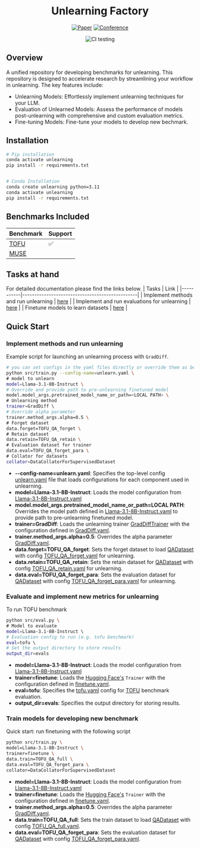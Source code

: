 <div align="center">    
 
# Unlearning Factory    

[![Paper](http://img.shields.io/badge/paper-arxiv.1001.2234-B31B1B.svg)](https://arxiv.org/abs/2401.06121)
[![Conference](http://img.shields.io/badge/COLM-2024-4b44ce.svg)](https://openreview.net/forum?id=B41hNBoWLo)
<!--
ARXIV   
[![Paper](http://img.shields.io/badge/arxiv-math.co:1480.1111-B31B1B.svg)](https://www.nature.com/articles/nature14539)
-->
![CI testing](https://github.com/PyTorchLightning/deep-learning-project-template/workflows/CI%20testing/badge.svg?branch=master&event=push)


<!--  
Conference   
-->   
</div>
 
## Overview
A unified repository for developing benchmarks for unlearning. This repository is designed to accelerate research by streamlining your workflow in unlearning. The key features include:

- Unlearning Models: Effortlessly implement unlearning techniques for your LLM.
- Evaluation of Unlearned Models: Assess the performance of models post-unlearning with comprehensive and custom evaluation metrics.
- Fine-tuning Models: Fine-tune your models to develop new bechmark.


## Installation
```bash
# Pip installation
conda activate unlearning
pip install -r requirements.txt


# Conda Installation
conda create unlearning python=3.11
conda activate unlearning
pip install -r requirements.txt
```
## Benchmarks Included

| Benchmark | Support                                        |
|-----------|------------------------------------------------|
| [TOFU](https://arxiv.org/abs/2401.06121)        | ✅       |
| [MUSE](https://muse-bench.github.io/)           |        |


## Tasks at hand

For detailed documentation please find the links below.
| Tasks | Link                                            |
|-----------|------------------------------------------------|
| Implement methods and run unlearning       | [here](docs/unlearning.md)     |
| Implement and run evaluations for unlearning  | [here](docs/evaluation.md)     |
| Finetune models to learn datasets             | [here](docs/finetune.md)       |


## Quick Start

### Implement methods and run unlearning 

Example script for launching an unlearning process with `GradDiff`.

```bash
# you can set configs in the yaml files directly or override them as below
python src/train.py --config-name=unlearn.yaml \
# model to unlearn
model=Llama-3.1-8B-Instruct \
# Override and provide path to pre-unlearning finetuned model
model.model_args.pretrained_model_name_or_path=<LOCAL PATH> \
# Unlearning method
trainer=GradDiff \    
# Override alpha parameter
trainer.method_args.alpha=0.5 \
# Forget dataset
data.forget=TOFU_QA_forget \
# Retain dataset
data.retain=TOFU_QA_retain \
# Evaluation dataset for trainer
data.eval=TOFU_QA_forget_para \
# Collator for datasets
collator=DataCollatorForSupervisedDataset

```
- **--config-name=unlearn.yaml**: Specifies the top-level config [unlearn.yaml](../configs/unlearn.yaml) file that loads configurations for each component used in unlearning.
- **model=Llama-3.1-8B-Instruct**: Loads the model configuration from [Llama-3.1-8B-Instruct.yaml](../configs/model/Llama-3.1-8B-Instruct.yaml)
- **model.model_args.pretrained_model_name_or_path=LOCAL PATH**: Overrides the model path defined in [Llama-3.1-8B-Instruct.yaml](../configs/model/Llama-3.1-8B-Instruct.yaml) to provide path to pre-unlearning finetuned model.
- **trainer=GradDiff**: Loads the unlearning trainer [GradDiffTrainer](../src/trainer/unlearn/grad_diff.py) with the configuration defined in [GradDiff.yaml](../configs/trainer/GradDiff.yaml).
- **trainer.method_args.alpha=0.5**: Overrides the alpha parameter [GradDiff.yaml](../configs/trainer/GradDiff.yaml).
- **data.forget=TOFU_QA_forget**: Sets the forget dataset to load [QADataset](../src/data/tofu.py) with config [TOFU_QA_forget.yaml](../configs/data/datasets/TOFU_QA_forget.yaml) for unlearning.
- **data.retain=TOFU_QA_retain**: Sets the retain dataset for [QADataset](../src/data/tofu.py) with config [TOFU_QA_retain.yaml](../configs/data/datasets/TOFU_QA_retain.yaml) for unlearning.
- **data.eval=TOFU_QA_forget_para**: Sets the evaluation dataset for [QADataset](../src/data/tofu.py) with config [TOFU_QA_forget_para.yaml](../configs/data/datasets/TOFU_QA_forget_para.yaml) for unlearning.


### Evaluate and implement new metrics for unlearning

To run TOFU benchmark
```bash
python src/eval.py \
# Model to evaluate
model=Llama-3.1-8B-Instruct \ 
# Evaluation config to run (e.g. tofu benchmark)
eval=tofu \ 
# Set the output directory to store results
output_dir=evals 
```

- **model=Llama-3.1-8B-Instruct**: Loads the model configuration from [Llama-3.1-8B-Instruct.yaml](../configs/model/Llama-3.1-8B-Instruct.yaml)
- **trainer=finetune**: Loads the [Hugging Face's](https://github.com/huggingface/transformers/blob/v4.45.1/src/transformers/trainer.py) `Trainer` with the configuration defined in [finetune.yaml](../configs/trainer/finetune.yaml).
- **eval=tofu**: Specifies the [tofu.yaml](../configs/eval/tofu.yaml) config for [TOFU](https://arxiv.org/abs/2401.06121) benchmark evaluation.
- **output_dir=evals**: Specifies the output directory for storing results.


### Train models for developing new benchmark

Quick start: run finetuning with the following script

```bash
python src/train.py \
model=Llama-3.1-8B-Instruct \
trainer=finetune \
data.train=TOFU_QA_full \
data.eval=TOFU_QA_forget_para \
collator=DataCollatorForSupervisedDataset
```

- **model=Llama-3.1-8B-Instruct**: Loads the model configuration from [Llama-3.1-8B-Instruct.yaml](../configs/model/Llama-3.1-8B-Instruct.yaml)
- **trainer=finetune**: Loads the [Hugging Face's](https://github.com/huggingface/transformers/blob/v4.45.1/src/transformers/trainer.py) `Trainer` with the configuration defined in [finetune.yaml](../configs/trainer/finetune.yaml).
- **trainer.method_args.alpha=0.5**: Overrides the alpha parameter [GradDiff.yaml](../configs/trainer/GradDiff.yaml).
- **data.train=TOFU_QA_full**: Sets the train dataset to load [QADataset](../src/data/tofu.py) with config [TOFU_QA_full.yaml](../configs/data/datasets/TOFU_QA_full.yaml).
- **data.eval=TOFU_QA_forget_para**: Sets the evaluation dataset for [QADataset](../src/data/tofu.py) with config [TOFU_QA_forget_para.yaml](../configs/data/datasets/TOFU_QA_forget_para.yaml).


<!-- ##
## 
### Citation   
```
@article{YourName,
  title={Your Title},
  author={Your team},
  journal={Location},
  year={Year}
}
```    -->